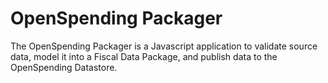 # OpenSpending Packager

The OpenSpending Packager is a Javascript application to validate source data, model it into a Fiscal Data Package, and publish data to the OpenSpending Datastore.
